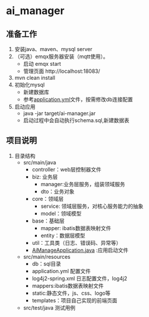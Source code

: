 # ai_manager
## 准备工作
1. 安装java、maven、mysql server
2. （可选）emqx服务器安装（mqtt使用）。
    * 启动 emqx start
    * 管理页面 http://localhost:18083/
3. mvn clean install 
4. 初始化mysql
    * 新建数据库
    * 参考[application.yml](src%2Fmain%2Fresources%2Fapplication.yml)文件，按需修改db连接配置
5. 启动应用
    * java -jar target/ai-manager.jar
    * 启动过程中会自动执行schema.sql,新建数据表

## 项目说明
1. 目录结构
   - src/main/java
     - controller：web层控制器文件
     - biz: 业务层
       - manager:业务层服务，组装领域服务
       - dto：业务对象
     - core：领域层
       - service: 领域层服务，对核心服务能力的抽象
       - model：领域模型
     - base：基础层
       - mapper: ibatis数据表映射文件
       - entity：数据层模型
     - util：工具类（日志、错误码、异常等）
     - [AiManageApplication.java](src%2Fmain%2Fjava%2Forg%2Fuestc%2Fweglas%2FAiManageApplication.java) :应用启动文件
   - src/main/resources
     - db：sql目录
     - application.yml 配置文件
     - log4j2-spring.xml 日志配置文件，log4j2
     - mappers:ibatis数据表映射文件
     - static:静态文件，js、css、logo等
     - templates：项目自己实现的前端页面
   - src/test/java 测试用例 

